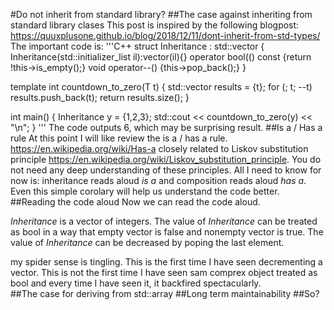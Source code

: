#Do not inherit from standard library?
##The case against inheriting from standard library clases
This post is inspired by the following blogpost:
<https://quuxplusone.github.io/blog/2018/12/11/dont-inherit-from-std-types/>
The important code is:
'''C++
struct Inheritance : std::vector<int>
{
   Inheritance(std::initializer_list<int> il):vector(il){}
   operator bool(() const {return !this->is_empty();}
   void operator--() {this->pop_back();}
}

template<class T> int countdown_to_zero(T t)
{
   std::vector results = {t};
   for (; t; --t)
      results.push_back(t);
   return results.size();
}

int main()
{
   Inheritance y = {1,2,3};
   std::cout << countdown_to_zero(y) << "\n";
}
'''
The code outputs 6, which may be surprising result.
##Is a / Has a rule
At this point I will like review the is a / has a rule.
<https://en.wikipedia.org/wiki/Has-a>
closely related to Liskov substitution principle
<https://en.wikipedia.org/wiki/Liskov_substitution_principle>.
You do not need any deep understanding of these principles. All I need to know for now is: inheritance reads aloud *is a*
 and composition reads aloud *has a*. Even this simple corolary will help us understand the code better.
##Reading the code aloud
Now we can read the code aloud.

*Inheritance* is a vector of integers. The value of *Inheritance* can be treated as bool in a way that empty vector is false and nonempty vector is true.
The value of *Inheritance* can be decreased by poping the last element.

my spider sense is tingling. This is the first time I have seen decrementing a vector. This is not the first time I have seen sam comprex object treated
as bool and every time I have seen it, it backfired spectacularly.  
##The case for deriving from std::array
##Long term maintainability
##So?
